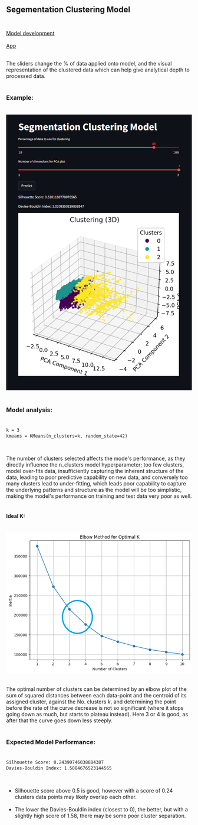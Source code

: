 ## Segementation Clustering Model<br><br>
[Model development](https://github.com/JeffM-Code/PortfolioWork/tree/main/ML/CustomerSegmentation)<br><br>
[App](https://segementationclusteringmodel.streamlit.app/)<br><br>

The sliders change the % of data applied onto model, and the visual representation of the clustered data which can help give analytical depth to processed data.<br><br>

### Example:<br><br>
<img src="example.png" alt="example" width="650"/><br><br>

### Model analysis:<br><br>
```
k = 3
kmeans = KMeans(n_clusters=k, random_state=42)

```
<br>

The number of clusters selected affects the mode's performance, as they directly influence the n_clusters model hyperparameter; too few clusters, model over-fits data, insufficiently capturing the inherent structure of the data, leading to poor predictive capability on new data, and conversely too many clusters lead to under-fitting, which leads poor capability to capture the underlying patterns and structure as the model will be too simplistic, making the model's performance on training and test data very poor as well.<br><br>


#### Ideal K:<br><br>
<img src="elbow.png" alt="elbow" width="540"/><br><br>

The optimal number of clusters can be determined by an elbow plot of the sum of squared distances between each data-point and the centroid of its assigned cluster, against the No. clusters $k$, and determining the point before the rate of the curve decrease is not so significant (where it stops going down as much, but starts to plateau instead). Here 3 or 4 is good, as after that the curve goes down less steeply.<br><br>

### Expected Model Performance:<br><br>

```
Silhouette Score: 0.24390746038884387
Davies-Bouldin Index: 1.5884676523144565

```
<br>

* Silhouette score above 0.5 is good, however with a score of 0.24 clusters data points may likely overlap each other.<br><br>
* The lower the Davies-Bouldin index (closest to 0), the better, but with a slightly high score of 1.58, there may be some poor cluster separation.